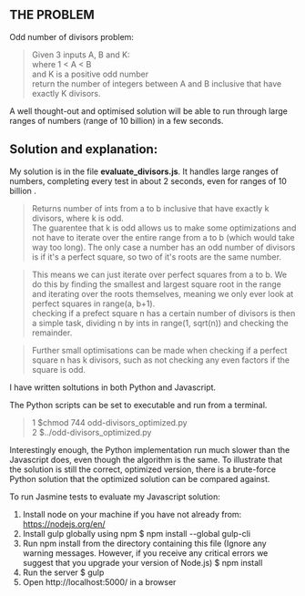 THE PROBLEM
-----------
Odd number of divisors problem:  
>Given 3 inputs A, B and K:  
>where 1 < A < B   
>and K is a positive odd number   
>return the number of integers between A and B inclusive that have exactly K divisors.

A well thought-out and optimised solution will be able to run through large ranges of numbers (range of 10 billion) in a few seconds.

Solution and explanation:
---
My solution is in the file **evaluate_divisors.js**. It handles large ranges of numbers, completing every test in about 2 seconds, even for ranges of 10 billion . 

>Returns number of ints from a to b inclusive that have exactly k divisors, where k is odd.  
>The guarentee that k is odd allows us to make some optimizations and not have to iterate over the entire range from a to b (which would take way too long). The only case a number has an odd number of divisors is if it's a perfect square, so two of it's roots are the same number. 

>This means we can just iterate over perfect squares from a to b. We do this by finding the smallest and largest square root in the range and iterating over the roots themselves, meaning we only ever look at perfect squares in range(a, b+1).  
>checking if a prefect square n has a certain number of divisors is then a simple task, dividing n by ints in range(1, sqrt(n)) and checking the remainder. 

>Further small optimisations can be made when checking if a perfect square n has k divisors, such as not checking any even factors if the square is odd. 


I have written soltutions in both Python and Javascript.  

The Python scripts can be set to executable and run from a terminal.  
>1 $chmod 744 odd-divisors_optimized.py  
>2 $../odd-divisors_optimized.py

Interestingly enough, the Python implementation run much slower than the Javascript does, even though the algorithm is the same. To illustrate that the solution is still the correct, optimized version, there is a brute-force Python solution that the optimized solution can be compared against. 

To run Jasmine tests to evaluate my Javascript solution:  

1. Install node on your machine if you have not already from: https://nodejs.org/en/
2. Install gulp globally using npm
    $ npm install --global gulp-cli
2. Run npm install from the directory containing this file (Ignore any warning messages. However, if you receive any critical errors we suggest that you upgrade your version of Node.js)
    $ npm install
3. Run the server
    $ gulp
4. Open http://localhost:5000/ in a browser


